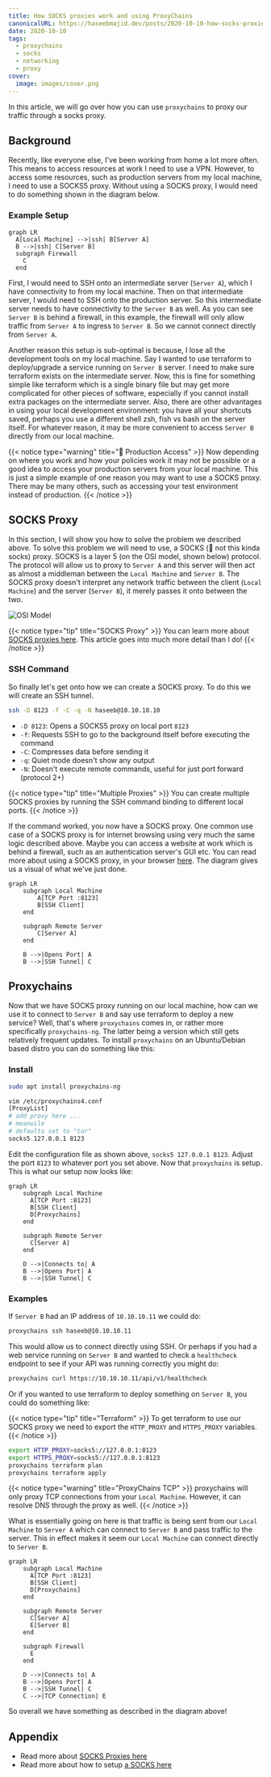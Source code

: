 ```yaml
---
title: How SOCKS proxies work and using ProxyChains
canonicalURL: https://haseebmajid.dev/posts/2020-10-10-how-socks-proxies-work-and-using-proxychains/
date: 2020-10-10
tags:
  - proxychains
  - socks
  - networking
  - proxy
cover:
  image: images/cover.png
---
```

In this article, we will go over how you can use `proxychains` to proxy our traffic through a socks proxy.

## Background

Recently, like everyone else, I've been working from home a lot more often. This means to access resources at work
I need to use a VPN. However, to access some resources, such as production servers from my local machine, I need to
use a SOCKS5 proxy. Without using a SOCKS proxy, I would need to do something shown in the diagram below.

### Example Setup

```mermaid
graph LR
  A[Local Machine] -->|ssh| B[Server A]
  B -->|ssh| C[Server B]
  subgraph Firewall
    C
  end
```

First, I would need to SSH onto an intermediate server (`Server A`), which I have connectivity to from my local machine.
Then on that intermediate server, I would need to SSH onto the production server. So this intermediate server needs
to have connectivity to the `Server B` as well. As you can see `Server B` is behind a firewall, in this example, the
firewall will only allow traffic from `Server A` to ingress to `Server B`. So we cannot connect directly from `Server A`.

Another reason this setup is sub-optimal is because, I lose all the development tools on my local machine. Say I wanted
to use terraform to deploy/upgrade a service running on `Server B` server. I need to make sure terraform exists
on the intermediate server. Now, this is fine for something simple like terraform which is a single binary file
but may get more complicated for other pieces of software, especially if you cannot install extra packages on
the intermediate server. Also, there are other advantages in using your local development environment: you have
all your shortcuts saved, perhaps you use a different shell zsh, fish vs bash on the server itself. For whatever
reason, it may be more convenient to access `Server B` directly from our local machine.

{{< notice type="warning" title="🔐 Production Access" >}}
Now depending on where you work and how your policies work it may not be possible or a good idea to access
your production servers from your local machine. This is just a simple example of one reason you may
want to use a SOCKS proxy. There may be many others, such as accessing your test environment instead of
production.
{{< /notice >}}

## SOCKS Proxy

In this section, I will show you how to solve the problem we described above. To solve this problem we will need to use,
a SOCKS (🧦 not this kinda socks) proxy. SOCKS is a layer 5 (on the OSI model, shown below) protocol. The protocol will allow
us to proxy to `Server A` and this server will then act as almost a middleman between the `Local Machine` and `Server B`.
The SOCKS proxy doesn't interpret any network traffic between the client (`Local Machine`) and the
server (`Server B`), it merely passes it onto between the two.

![OSI Model](https://upload.wikimedia.org/wikipedia/commons/2/2b/Osi-model.png)

{{< notice type="tip" title="SOCKS Proxy" >}}
You can learn more about
[SOCKS proxies here](https://securityintelligence.com/posts/socks-proxy-primer-what-is-socks5-and-why-should-you-use-it/).
This article goes into much more detail than I do!
{{< /notice >}}

### SSH Command

So finally let's get onto how we can create a SOCKS proxy. To do this we will create an SSH tunnel.

```bash
ssh -D 8123 -f -C -q -N haseeb@10.10.10.10
```

- `-D 8123`: Opens a SOCKS5 proxy on local port `8123`
- `-f`: Requests SSH to go to the background itself before executing the command
- `-C`: Compresses data before sending it
- `-q`: Quiet mode doesn't show any output
- `-N`: Doesn't execute remote commands, useful for just port forward (protocol 2+)

{{< notice type="tip" title="Multiple Proxies" >}}
You can create multiple SOCKS proxies by running the SSH command binding to different local ports.
{{< /notice >}}

If the command worked, you now have a SOCKS proxy. One common use case of a SOCKS proxy is for internet
browsing using very much the same logic described above. Maybe you can access a website at work which is
behind a firewall, such as an authentication server's GUI etc. You can read more about using a SOCKS
proxy, in your browser [here](https://ma.ttias.be/socks-proxy-linux-ssh-bypass-content-filters/).
The diagram gives us a visual of what we've just done.

```mermaid
graph LR
    subgraph Local Machine
        A[TCP Port :8123]
        B[SSH Client]
    end

    subgraph Remote Server
        C[Server A]
    end

    B -->|Opens Port| A
    B -->|SSH Tunnel| C
```

## Proxychains

Now that we have SOCKS proxy running on our local machine, how can we use it to connect to `Server B` and say
use terraform to deploy a new service? Well, that's where `proxychains` comes in, or rather more specifically
`proxychains-ng`. The latter being a version which still gets relatively frequent updates.
To install `proxychains` on an Ubuntu/Debian based distro you can do something like this:

### Install

```bash
sudo apt install proxychains-ng

vim /etc/proxychains4.conf
[ProxyList]
# add proxy here ...
# meanwile
# defaults set to "tor"
socks5 127.0.0.1 8123
```

Edit the configuration file as shown above, `socks5 127.0.0.1 8123`. Adjust the port `8123` to whatever port you set above.
Now that `proxychains` is setup. This is what our setup now looks like:

```mermaid
graph LR
    subgraph Local Machine
      A[TCP Port :8123]
      B[SSH Client]
      D[Proxychains]
    end

    subgraph Remote Server
      C[Server A]
    end

    D -->|Connects to| A
    B -->|Opens Port| A
    B -->|SSH Tunnel| C
```

### Examples

If `Server B` had an IP address of `10.10.10.11` we could do:

```bash
proxychains ssh haseeb@10.10.10.11
```

This would allow us to connect directly using SSH. Or perhaps if you had a web service running on `Server B` and wanted to
check a `healthcheck` endpoint to see if your API was running correctly you might do:

```bash
proxychains curl https://10.10.10.11/api/v1/healthcheck
```

Or if you wanted to use terraform to deploy something on `Server B`, you could do something like:

{{< notice type="tip" title="Terraform" >}}
To get terraform to use our SOCKS proxy we need to export the `HTTP_PROXY` and `HTTPS_PROXY` variables.
{{< /notice >}}

```bash
export HTTP_PROXY=socks5://127.0.0.1:8123
export HTTPS_PROXY=socks5://127.0.0.1:8123
proxychains terraform plan
proxychains terraform apply
```

{{< notice type="warning" title="ProxyChains TCP" >}}
proxychains will only proxy TCP connections from your `Local Machine`.
However, it can resolve DNS through the proxy as well.
{{< /notice >}}

What is essentially going on here is that traffic is being sent from our `Local Machine` to `Server A` which can
connect to `Server B` and pass traffic to the server. This in effect makes it seem our `Local Machine` can connect
directly to `Server B`.

```mermaid
graph LR
    subgraph Local Machine
      A[TCP Port :8123]
      B[SSH Client]
      D[Proxychains]
    end

    subgraph Remote Server
      C[Server A]
      E[Server B]
    end

    subgraph Firewall
      E
    end

    D -->|Connects to| A
    B -->|Opens Port| A
    B -->|SSH Tunnel| C
    C -->|TCP Connection| E
```

So overall we have something as described in the diagram above!

## Appendix

- Read more about [SOCKS Proxies here](https://securityintelligence.com/posts/socks-proxy-primer-what-is-socks5-and-why-should-you-use-it/)
- Read more about how to setup [a SOCKS here](https://ma.ttias.be/socks-proxy-linux-ssh-bypass-content-filters/)
